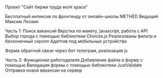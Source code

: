 Проект "Сайт биржи труда work space" 

Бесплатный интенсив по фронтенду от онлайн-школы METHED
Ведущий Максим Лескин

Часть 1: Поиск вакансий
Верстка по макету, javascript, работа с API
Выбор города с помощью библиотеки Choices.js
Реализованы фильтр и бесконечный скролл
Адаптив под мобильные устройства

Форма обратной связи через бот телеграм, реализация js

Часть 2: Функционал работодателя
Добавление файла в форму с помощью
Валидация формы с помощью библиотеки JustValidate
Отправка новой вакансии на сервер 